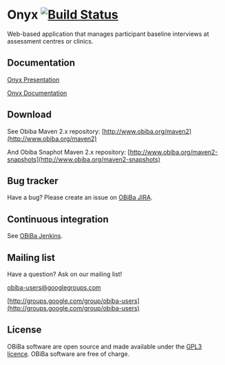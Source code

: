 # Onyx [![Build Status](http://ci.obiba.org/view/Onyx/job/Onyx/badge/icon)](http://ci.obiba.org/view/Onyx/job/Onyx/)

Web-based application that manages participant baseline interviews at assessment centres or clinics.

## Documentation

[Onyx Presentation](http://obiba.org/node/3)

[Onyx Documentation](http://wiki.obiba.org/display/ONYXDOC)

## Download

See Obiba Maven 2.x repository: [http://www.obiba.org/maven2](http://www.obiba.org/maven2)

And Obiba Snaphot Maven 2.x repository: [http://www.obiba.org/maven2-snapshots](http://www.obiba.org/maven2-snapshots)

## Bug tracker

Have a bug? Please create an issue on [OBiBa JIRA](http://jira.obiba.org/jira/browse/ONYX).


## Continuous integration

See [OBiBa Jenkins](http://ci.obiba.org/view/Onyx).


## Mailing list

Have a question? Ask on our mailing list!

obiba-users@googlegroups.com

[http://groups.google.com/group/obiba-users](http://groups.google.com/group/obiba-users)


## License

OBiBa software are open source and made available under the [GPL3 licence](http://www.obiba.org/node/62). OBiBa software are free of charge.
